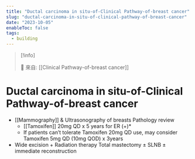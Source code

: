 ```yaml
---
title: "Ductal carcinoma in situ-of-Clinical Pathway-of-breast cancer"
slug: "ductal-carcinoma-in-situ-of-clinical-pathway-of-breast-cancer"
date: "2023-10-05"
enableToc: false
tags:
  - building
---
```


> [!info]
>
> 🌱 來自: [[Clinical Pathway-of-breast cancer]]

# Ductal carcinoma in situ-of-Clinical Pathway-of-breast cancer

- [[Mammography]] & Ultrasonography of breasts Pathology review
  - [[Tamoxifen]] 20mg QD x 5 years for ER (+)*
  - If patients can’t tolerate Tamoxifen 20mg QD use, may consider Tamoxifen 5mg QD (10mg QOD) x 3years
- Wide excision + Radiation therapy
Total mastectomy  ± SLNB ± immediate reconstruction
